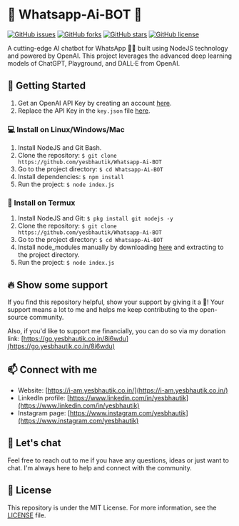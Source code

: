 # 💬 Whatsapp-Ai-BOT 🤖

[![GitHub issues](https://img.shields.io/github/issues/yesbhautik/Whatsapp-Ai-BOT?color=blue)](https://github.com/yesbhautik/Whatsapp-Ai-BOT/issues) [![GitHub forks](https://img.shields.io/github/forks/yesbhautik/Whatsapp-Ai-BOT)](https://github.com/yesbhautik/Whatsapp-Ai-BOT/network) [![GitHub stars](https://img.shields.io/github/stars/yesbhautik/Whatsapp-Ai-BOT)](https://github.com/yesbhautik/Whatsapp-Ai-BOT/stargazers) [![GitHub license](https://img.shields.io/github/license/yesbhautik/Whatsapp-Ai-BOT)](https://github.com/yesbhautik/Whatsapp-Ai-BOT/blob/master/LICENSE)

A cutting-edge AI chatbot for WhatsApp 🤖💬 built using NodeJS technology and powered by OpenAI. This project leverages the advanced deep learning models of ChatGPT, Playground, and DALL·E from OpenAI.

## 🚀 Getting Started

1. Get an OpenAI API Key by creating an account [here](https://go.yesbhautik.co.in/l76e5p).
2. Replace the API Key in the `key.json` file [here](https://go.yesbhautik.co.in/8b2ayw).

### 💻 Install on Linux/Windows/Mac

1. Install NodeJS and Git Bash.
2. Clone the repository: `$ git clone https://github.com/yesbhautik/Whatsapp-Ai-BOT`
3. Go to the project directory: `$ cd Whatsapp-Ai-BOT`
4. Install dependencies: `$ npm install`
5. Run the project: `$ node index.js`

### 📱 Install on Termux

1. Install NodeJS and Git: `$ pkg install git nodejs -y`
2. Clone the repository: `$ git clone https://github.com/yesbhautik/Whatsapp-Ai-BOT`
3. Go to the project directory: `$ cd Whatsapp-Ai-BOT`
4. Install node_modules manually by downloading [here](https://go.yesbhautik.co.in/ghgp7h) and extracting to the project directory.
5. Run the project: `$ node index.js`


## 🔥 Show some support
If you find this repository helpful, show your support by giving it a 🌟! Your support means a lot to me and helps me keep contributing to the open-source community.

Also, if you'd like to support me financially, you can do so via my donation link: [https://go.yesbhautik.co.in/8i6wdu](https://go.yesbhautik.co.in/8i6wdu)

## 📫 Connect with me
- Website: [https://i-am.yesbhautik.co.in/](https://i-am.yesbhautik.co.in/)
- LinkedIn profile: [https://www.linkedin.com/in/yesbhautik](https://www.linkedin.com/in/yesbhautik)
- Instagram page: [https://www.instagram.com/yesbhautik](https://www.instagram.com/yesbhautik)

## 💬 Let's chat
Feel free to reach out to me if you have any questions, ideas or just want to chat. I'm always here to help and connect with the community.

## 📜 License
This repository is under the MIT License. For more information, see the [LICENSE](LICENSE) file.
